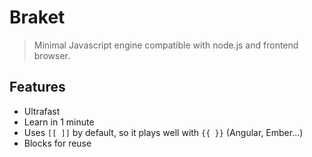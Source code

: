 # Braket

> Minimal Javascript engine compatible with node.js and frontend browser.

## Features

- Ultrafast
- Learn in 1 minute
- Uses `[[ ]]` by default, so it plays well with `{{ }}` (Angular, Ember...)
- Blocks for reuse
